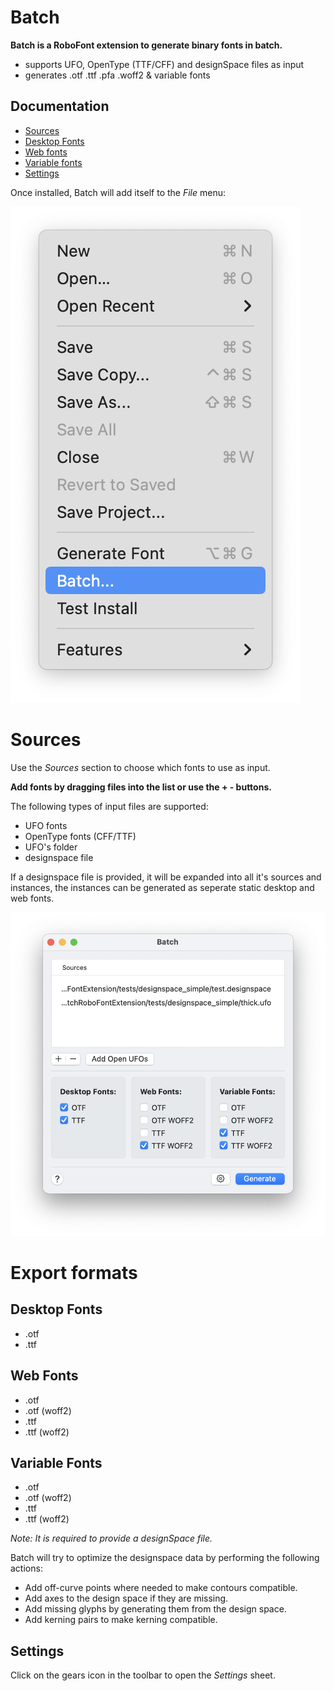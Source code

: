 # Batch


**Batch is a RoboFont extension to generate binary fonts in batch.**

- supports UFO, OpenType (TTF/CFF) and designSpace files as input
- generates .otf .ttf .pfa .woff2 & variable fonts

## Documentation

- [Sources](#sources)
- [Desktop Fonts](#desktop-fonts)
- [Web fonts](#web-fonts)
- [Variable fonts](#variable-fonts)
- [Settings](#settings)


Once installed, Batch will add itself to the *File* menu:

![](imgs/batch-menu.png)


# Sources

Use the *Sources* section to choose which fonts to use as input.

**Add fonts by dragging files into the list or use the + - buttons.**

The following types of input files are supported:

- UFO fonts
- OpenType fonts (CFF/TTF)
- UFO's folder
- designspace file

If a designspace file is provided, it will be expanded into all it's sources and instances, the instances can be generated as seperate static desktop and web fonts.


![](imgs/batch.png)

# Export formats

## Desktop Fonts

- .otf
- .ttf

## Web Fonts

- .otf
- .otf (woff2)
- .ttf
- .ttf (woff2)

## Variable Fonts

- .otf
- .otf (woff2)
- .ttf
- .ttf (woff2)

*Note: It is required to provide a designSpace file.*


Batch will try to optimize the designspace data by performing the following actions:

* Add off-curve points where needed to make contours compatible.
* Add axes to the design space if they are missing.
* Add missing glyphs by generating them from the design space.
* Add kerning pairs to make kerning compatible.


Settings
--------

Click on the gears icon in the toolbar to open the *Settings* sheet.

